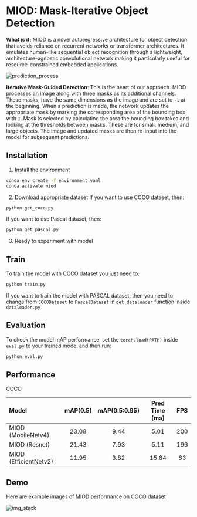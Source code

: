 
# MIOD: Mask-Iterative Object Detection 

**What is it:** MIOD is a novel autoregressive architecture for object detection that avoids reliance on recurrent networks or transformer architectures. It emulates human-like sequential object recognition through a lightweight, architecture-agnostic convolutional network making it particularly useful for resource-constrained embedded applications.

![prediction_process](.images/prediction_process.png)

**Iterative Mask-Guided Detection**: This is the heart of our approach. MIOD processes an image along with three masks as its additional channels. These masks, have the same dimensions as the image and are set to `-1` at the beginning.
When a prediction is made, the network updates the appropriate mask by marking the corresponding area of the bounding box with `1`. Mask is selected by calculating the area the bounding box takes and looking at the thresholds between masks. These are for small, medium, and large objects. The image and updated masks are then re-input into the model for subsequent predictions.

## Installation

1. Install the environment

```bash
conda env create -f environment.yaml
conda activate miod
```

2. Download appropriate dataset
If you want to use COCO dataset, then:
```bash
python get_coco.py
```
If you want to use Pascal dataset, then:
```bash
python get_pascal.py
```

3. Ready to experiment with model
## Train

To train the model with COCO dataset you just need to:
```bash
python train.py
```

If you want to train the model with PASCAL dataset, then you need to change from `COCODataset` to `PascalDataset` in `get_dataloader` function inside `dataloader.py`
## Evaluation

To check the model mAP performance, set the `torch.load(PATH)` inside `eval.py` to your trained model and then run:
```bash
python eval.py
```
## Performance

COCO

| Model | mAP(0.5) | mAP(0.5:0.95) | Pred Time (ms) | FPS |
|:------|:--------:|:-------------:|:--------------:|:---:|
| MIOD (MobileNetv4) |   23.08  |     9.44   |   5.01   |     200     |
| MIOD (Resnet) |   21.43  |     7.93    |   5.11  |     196     |
| MIOD (EfficientNetv2) |   11.95  |     3.82   |   15.84  |     63     |

## Demo

Here are example images of MIOD performance on COCO dataset

![img_stack](.images/img_stack.png)
